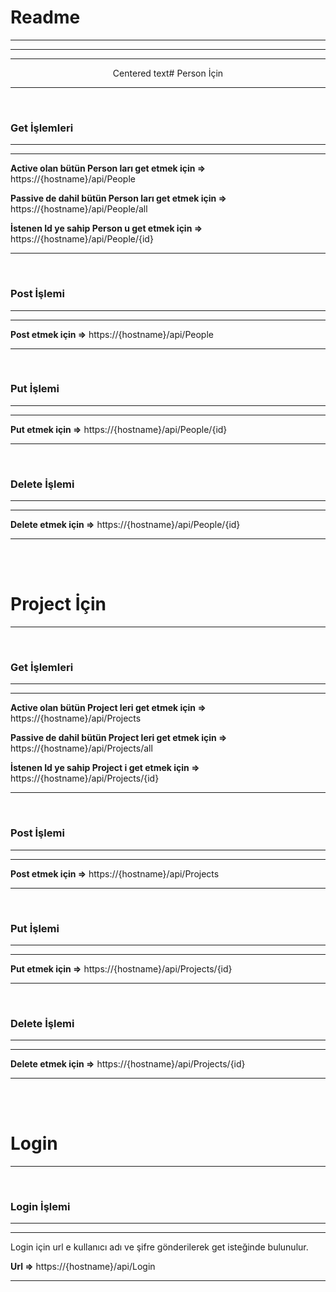 Readme
======

* * * * *
* * * * *
* * * * *

<center>Centered text# Person İçin</center>


* * * * *
<br>

### Get İşlemleri

* * * * *

* * * * *

**Active olan bütün Person ları get etmek için =\>** https://{hostname}/api/People

**Passive de dahil bütün Person ları get etmek için =\>** https://{hostname}/api/People/all

**İstenen Id ye sahip Person u get etmek için =\>** https://{hostname}/api/People/{id}
 



* * * * *

<br>

### Post İşlemi

* * * * *

* * * * *

**Post etmek için =\>** https://{hostname}/api/People



* * * * *

<br>

### Put İşlemi

* * * * *

* * * * *

**Put etmek için =\>** https://{hostname}/api/People/{id} 



* * * * *

<br>

### Delete İşlemi

* * * * *

* * * * *

**Delete etmek için =\>** https://{hostname}/api/People/{id} 



* * * * *
<br><br>

# Project İçin

* * * * *
<br>

### Get İşlemleri

* * * * *

* * * * *

**Active olan bütün Project leri get etmek için =\>** https://{hostname}/api/Projects

**Passive de dahil bütün Project leri get etmek için =\>** https://{hostname}/api/Projects/all

**İstenen Id ye sahip Project i get etmek için =\>** https://{hostname}/api/Projects/{id} 



* * * * *

<br>

### Post İşlemi

* * * * *

* * * * *

**Post etmek için =\>** https://{hostname}/api/Projects 



* * * * *

<br>

### Put İşlemi

* * * * *

* * * * *

**Put etmek için =\>** https://{hostname}/api/Projects/{id} 



* * * * *

<br>

### Delete İşlemi

* * * * *

* * * * *

**Delete etmek için =\>** https://{hostname}/api/Projects/{id} 



* * * * *
<br><br>

# Login

* * * * *
<br>

### Login İşlemi

* * * * *

* * * * *

Login için url e kullanıcı adı ve şifre gönderilerek get isteğinde bulunulur.

**Url =\>** https://{hostname}/api/Login 



* * * * *


